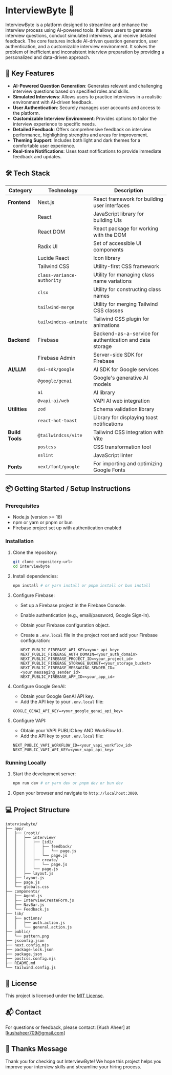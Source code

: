 # InterviewByte 🚀

InterviewByte is a platform designed to streamline and enhance the interview process using AI-powered tools. It allows users to generate interview questions, conduct simulated interviews, and receive detailed feedback. The core features include AI-driven question generation, user authentication, and a customizable interview environment. It solves the problem of inefficient and inconsistent interview preparation by providing a personalized and data-driven approach.

## 🌟 Key Features

- **AI-Powered Question Generation**: Generates relevant and challenging interview questions based on specified roles and skills.
- **Simulated Interviews**: Allows users to practice interviews in a realistic environment with AI-driven feedback.
- **User Authentication**: Securely manages user accounts and access to the platform.
- **Customizable Interview Environment**: Provides options to tailor the interview experience to specific needs.
- **Detailed Feedback**: Offers comprehensive feedback on interview performance, highlighting strengths and areas for improvement.
- **Theming Support**: Includes both light and dark themes for a comfortable user experience.
- **Real-time Notifications**: Uses toast notifications to provide immediate feedback and updates.

## 🛠️ Tech Stack

| Category      | Technology                      | Description                                                                 |
|---------------|---------------------------------|-----------------------------------------------------------------------------|
| **Frontend**  | Next.js                         | React framework for building user interfaces                               |
|               | React                           | JavaScript library for building UIs                                         |
|               | React DOM                       | React package for working with the DOM                                      |
|               | Radix UI                        | Set of accessible UI components                                             |
|               | Lucide React                    | Icon library                                                                |
|               | Tailwind CSS                    | Utility-first CSS framework                                                 |
|               | `class-variance-authority`      | Utility for managing class name variations                                  |
|               | `clsx`                          | Utility for constructing class names                                        |
|               | `tailwind-merge`                | Utility for merging Tailwind CSS classes                                    |
|               | `tailwindcss-animate`           | Tailwind CSS plugin for animations                                          |
| **Backend**   | Firebase                        | Backend-as-a-service for authentication and data storage                   |
|               | Firebase Admin                  | Server-side SDK for Firebase                                                |
| **AI/LLM**    | `@ai-sdk/google`               | AI SDK for Google services                                                  |
|               | `@google/genai`                  | Google's generative AI models                                               |
|               | `ai`                            | AI library                                                                  |
|               | `@vapi-ai/web`                  | VAPI AI web integration                                                     |
| **Utilities** | `zod`                           | Schema validation library                                                     |
|               | `react-hot-toast`               | Library for displaying toast notifications                                   |
| **Build Tools**| `@tailwindcss/vite`            | Tailwind CSS integration with Vite                                          |
|               | `postcss`                       | CSS transformation tool                                                       |
|               | `eslint`                        | JavaScript linter                                                             |
| **Fonts**     | `next/font/google`              | For importing and optimizing Google Fonts                                     |

## 📦 Getting Started / Setup Instructions

### Prerequisites

- Node.js (version >= 18)
- npm or yarn or pnpm or bun
- Firebase project set up with authentication enabled

### Installation

1.  Clone the repository:

    ```bash
    git clone <repository-url>
    cd interviewbyte
    ```

2.  Install dependencies:

    ```bash
    npm install # or yarn install or pnpm install or bun install
    ```

3.  Configure Firebase:

    -   Set up a Firebase project in the Firebase Console.
    -   Enable authentication (e.g., email/password, Google Sign-In).
    -   Obtain your Firebase configuration object.
    -   Create a `.env.local` file in the project root and add your Firebase configuration:

        ```
        NEXT_PUBLIC_FIREBASE_API_KEY=<your_api_key>
        NEXT_PUBLIC_FIREBASE_AUTH_DOMAIN=<your_auth_domain>
        NEXT_PUBLIC_FIREBASE_PROJECT_ID=<your_project_id>
        NEXT_PUBLIC_FIREBASE_STORAGE_BUCKET=<your_storage_bucket>
        NEXT_PUBLIC_FIREBASE_MESSAGING_SENDER_ID=<your_messaging_sender_id>
        NEXT_PUBLIC_FIREBASE_APP_ID=<your_app_id>
        ```

4.  Configure Google GenAI:

    - Obtain your Google GenAI API key.
    - Add the API key to your `.env.local` file:

    ```
    GOOGLE_GENAI_API_KEY=<your_google_genai_api_key>
    ```
5.  Configure VAPI:

    - Obtain your VAPI PUBLIC key AND WorkFlow Id .
    - Add the API key to your `.env.local` file:

    ```
    NEXT_PUBLIC_VAPI_WORKFLOW_ID=<your_vapi_workflow_id>
    NEXT_PUBLIC_VAPI_API_KEY=<your_vapi_api_key>
    ```

### Running Locally

1.  Start the development server:

    ```bash
    npm run dev # or yarn dev or pnpm dev or bun dev
    ```

2.  Open your browser and navigate to `http://localhost:3000`.

## 💻 Project Structure

```
interviewbyte/
├── app/
│   ├── (root)/
│   │   ├── interview/
│   │   │   ├── [id]/
│   │   │   │   ├── feedback/
│   │   │   │   │   └── page.js
│   │   │   │   └── page.js
│   │   │   ├── create/
│   │   │   │   └── page.js
│   │   │   └── page.js
│   │   ├── layout.js
│   ├── layout.js
│   ├── page.js
│   └── globals.css
├── components/
│   ├── Agent.js
│   ├── InterviewCreateForm.js
│   ├── NavBar.js
│   └── Feedback.js
├── lib/
│   ├── actions/
│   │   ├── auth.action.js
│   │   └── general.action.js
├── public/
│   └── pattern.png
├── jsconfig.json
├── next.config.mjs
├── package-lock.json
├── package.json
├── postcss.config.mjs
├── README.md
└── tailwind.config.js
```

## 📝 License

This project is licensed under the [MIT License](LICENSE).

## 📬 Contact

For questions or feedback, please contact: [Kush Aheer] at [kushaheer709@gmail.com]

## 💖 Thanks Message

Thank you for checking out InterviewByte! We hope this project helps you improve your interview skills and streamline your hiring process.
 